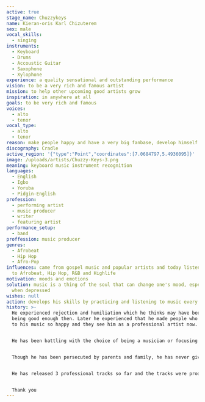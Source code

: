 ```yaml
---
active: true
stage_name: Chuzzykeys
name: Kieran-oris Karl Chizuterem
sex: male
vocal_skills:
  - singing
instruments:
  - Keyboard
  - Drums
  - Accoustic Guitar
  - Saxophone
  - Xylophone
experience: a quality sensational and outstanding performance
vision: to be a very rich and famous artist
mission: to help other upcoming good artists grow
inspiration: in anywhere at all
goals: to be very rich and famous
voices:
  - alto
  - tenor
vocal_type:
  - alto
  - tenor
reason: make people happy and have a very big fanbase, develop himself and others
discography: Cradle
active_region: '{"type":"Point","coordinates":[7.0684797,5.4936095]}'
image: /uploads/artists/Chuzzy-Keys-3.png
meaning: keyboard music instrument recognition
languages:
  - English
  - Igbo
  - Yoruba
  - Pidgin-English
profession:
  - performing artist
  - music producer
  - writer
  - featuring artist
performance_setup:
  - band
proffession: music producer
genres:
  - Afrobeat
  - Hip Hop
  - Afro-Pop
influences: came from gospel music and popular artists and today listens mostly
  to Afrobeat, Hip Hop, R&B and Highlife
motivation: moods and emotions
solution: music is a thing of the soul that can change one's mood, especially
  when depressed
wishes: null
action: develops his skills by practicing and listening to music every day
history: >-
  He experienced rejection and humiliation which he thinks may have been for not
  being good enough then. Later he experienced that he made people who listened
  to his music so happy and they see him as a professional artist now. 


  He has been battling with the choice of being a musician or focusing on his course of civil engineering, which he studied in university. He is now ready for music full-time because that is where his passions and destiny are.


  Though he has been persecuted by parents and family, he has never given up because he knows that he is in line with his destiny. Following his consistency and hard work, his parents and family have finally accepted him and what he does now, because he has proven to them what it means to be a true musician with passion. 


  He has released 3 professional tracks so far and the tracks were produced by himself in 2022. Chuzzykeys is looking forward to having his first ever album released.


  Thank you
---
```

